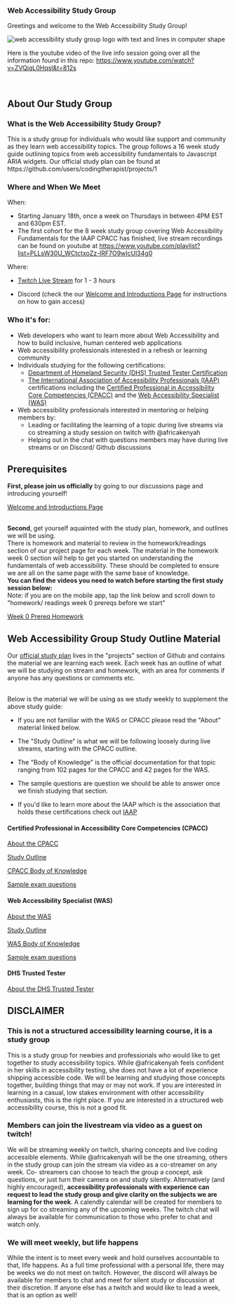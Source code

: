 ### Web Accessibility Study Group
Greetings and welcome to the Web Accessibility Study Group!
<br>

![web accessibility study group logo with text and lines in computer shape](https://github.com/codingtherapist/webAccessibilityStudyGroup/assets/96845068/af783ee1-1b25-4f3f-afa0-0b8a633d4214)

Here is the youtube video of the live info session going over all the information found in this repo: https://www.youtube.com/watch?v=ZVQiqL0HqsI&t=812s

<br>
<h2>About Our Study Group</h2>
<h3>What is the Web Accessibility Study Group?</h3>
This is a study group for individuals who would like support and community as they learn web accessibility topics. The group follows a 16 week study guide outlining topics from web accessibility fundamentals to Javascript ARIA widgets. Our official study plan can be found at https://github.com/users/codingtherapist/projects/1
<h3> Where and When We Meet</h3>
When:

-  Starting January 18th, once a week on Thursdays in between 4PM EST and 630pm EST.
-  The first cohort for the 8 week study group covering Web Accessibility Fundamentals for the IAAP CPACC has finished, live stream recordings can be found on youtube at https://www.youtube.com/playlist?list=PLLsW30U_WCtctxoZz-lRF7O9wIcUl34g0 

Where:

- [Twitch Live Stream](https://www.twitch.tv/africakenyah) for 1 - 3 hours

- Discord (check the our [Welcome and Introductions Page](https://github.com/codingtherapist/webAccessibilityStudyGroup/discussions/5) for instructions on how to gain access)
<h3> Who it's for:</h3>

- Web developers who want to learn more about Web Accessibility and how to build inclusive, human centered web applications
- Web accessibility professionals interested in a refresh or learning community
- Individuals studying for the following certifications:
    - [Department of Homeland Security (DHS) Trusted Tester Certification](https://www.dhs.gov/trusted-tester)
    - [The International Association of Accessibility Professionals (IAAP)](https://www.accessibilityassociation.org/s/about) certifications including the [Certified Professional in Accessibility Core Competencies (CPACC)](https://www.accessibilityassociation.org/s/certified-professional) and the [Web Accessibility Specialist (WAS)](https://www.accessibilityassociation.org/s/wascertification)
- Web accessibility professionals interested in mentoring or helping members by:
    - Leading or facilitating the learning of a topic during live streams via co streaming a study session on twitch with @africakenyah
    - Helping out in the chat with questions members may have during live streams or on Discord/ Github discussions

<h2> Prerequisites</h2>
<b>First, please join us officially</b> by going to our discussions page and introducing yourself!

[Welcome and Introductions Page](https://github.com/codingtherapist/webAccessibilityStudyGroup/discussions/5) <br><br>

<b>Second</b>, get yourself aquainted with the study plan, homework, and outlines we will be using.<br> 
There is homework and material to review in the homework/readings section of our project page for each week. The material in the homework week 0 section will help to get you started on understanding the fundamentals of web accessibility. These should be completed to ensure we are all on the same page with the same base of knowledge. <br>
<b>You can find the videos you need to watch before starting the first study session below:</b> <br>
Note: if you are on the mobile app, tap the link below and scroll down to "homework/ readings week 0 prereqs before we start" <br>

[Week 0 Prereq Homework](https://github.com/users/codingtherapist/projects/1?pane=issue&itemId=34268762)


<h2> Web Accessibility Group Study Outline Material</h2>

Our [official study plan](https://github.com/users/codingtherapist/projects/1) lives in the "projects" section of Github and contains the material we are learning each week. Each week has an outline of what we will be studying on stream and homework, with an area for comments if anyone has any questions or comments etc.<br><br>



Below is the material we will be using as we study weekly to supplement the above study guide:<br>

- If you are not familiar with the WAS or CPACC please read the "About" material linked below. <br>

- The "Study Outline" is what we will be following loosely during live streams, starting with the CPACC outline. <br>

- The "Body of Knowledge" is the official documentation for that topic ranging from 102 pages for the CPACC and 42 pages for the WAS. <br>

- The sample questions are question we should be able to answer once we finish studying that section.

- If you'd like to learn more about the IAAP which is the association that holds these certifications check out [IAAP](https://www.accessibilityassociation.org/s/about) 

<h4>Certified Professional in Accessibility Core Competencies (CPACC)</h4>

[About the CPACC](https://www.accessibilityassociation.org/s/certified-professional) <br>

[Study Outline](https://www.accessibilityassociation.org/s/cpacc-certification-content-outline) <br>

[CPACC Body of Knowledge](https://www.accessibilityassociation.org/resource/IAAP_CPACC_BOK_March2020) <br>

[Sample exam questions](https://www.accessibilityassociation.org/s/cpacc-sample-exam-questions) <bR>


<h4>Web Accessibility Specialist (WAS)</h4>

[About the WAS](https://www.accessibilityassociation.org/s/wascertification) <br>

[Study Outline](https://www.accessibilityassociation.org/s/was-credential-content-outline) <br>

[WAS Body of Knowledge](https://www.accessibilityassociation.org/resource/WAS_Certification_FInal_2020_FINAL) <br>

[Sample exam questions](https://www.accessibilityassociation.org/s/was-sample-exam-questions) <br>

<h4> DHS Trusted Tester</h4>

[About the DHS Trusted Tester](https://www.dhs.gov/trusted-tester)

<h2>DISCLAIMER</h2>
<h3>This is not a structured accessibility learning course, it is a study group</h3>
This is a study group for newbies and professionals who would like to get together to study accessibility topics. While @africakenyah feels confident in her skills in accessibility testing, she does not have a lot of experience shipping accessible code. We will be learning and studying those concepts together, building things that may or may not work. If you are interested in learning in a casual, low stakes environment with other accessibility enthusiasts, this is the right place. If you are interested in a structured web accessibility course, this is not a good fit.

<h3>Members can join the livestream via video as a guest on twitch!</h3>
We will be streaming weekly on twitch, sharing concepts and live coding accessible elements. While @africakenyah will be the one streaming, others in the study group can join the stream via video as a co-streamer on any week. Co- streamers can choose to teach the group a concept, ask questions, or just turn their camera on and study silently. Alternatively (and highly encouraged), <b>accessibility professionals with experience can request to lead the study group and give clarity on the subjects we are learning for the week</b>. A calendly calendar will be created for members to sign up for co streaming any of the upcoming weeks. The twitch chat will always be available for communication to those who prefer to chat and watch only.

<h3>We will meet weekly, but life happens</h3>
While the intent is to meet every week and hold ourselves accountable to that, life happens. As a full time professional with a personal life, there may be weeks we do not meet on twitch. However, the discord will always be available for members to chat and meet for silent study or discussion at their discretion. If anyone else has a twitch and would like to lead a week, that is an option as well!

